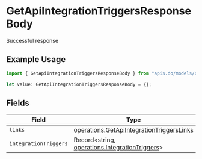 # GetApiIntegrationTriggersResponseBody

Successful response

## Example Usage

```typescript
import { GetApiIntegrationTriggersResponseBody } from "apis.do/models/operations";

let value: GetApiIntegrationTriggersResponseBody = {};
```

## Fields

| Field                                                                                                  | Type                                                                                                   | Required                                                                                               | Description                                                                                            |
| ------------------------------------------------------------------------------------------------------ | ------------------------------------------------------------------------------------------------------ | ------------------------------------------------------------------------------------------------------ | ------------------------------------------------------------------------------------------------------ |
| `links`                                                                                                | [operations.GetApiIntegrationTriggersLinks](../../models/operations/getapiintegrationtriggerslinks.md) | :heavy_minus_sign:                                                                                     | N/A                                                                                                    |
| `integrationTriggers`                                                                                  | Record<string, [operations.IntegrationTriggers](../../models/operations/integrationtriggers.md)>       | :heavy_minus_sign:                                                                                     | N/A                                                                                                    |